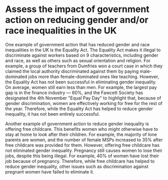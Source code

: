 # Assess the impact of government action on reducing gender and/or race inequalities in the UK

One example of government action that has reduced gender and race inequalities in the UK is the Equality Act. The Equality Act makes it illegal to discriminate against workers based on 9 characteristics, including gender and race, as well as others such as sexual orientation and religion. For example, a group of teachers from Dumfries won a court case in which they claimed the local authority discriminated against them by paying male-dominated jobs more than female-dominated ones like teaching. However, the Equality Act has not been successful in eliminating gender inequality. On average, women still earn less than men. For example, the largest pay gap is in the finance industry — 60%, and the Fawcett Society has designated the 4th November "Equal Pay Day" to highlight that, because of gender discrimination, women are effectively working for free for the rest of the year. Therefore, while the Equality Act has helped to reduce gender inequality, it has not been entirely successful.

Another example of government action to reduce gender inequality is offering free childcare. This benefits women who might otherwise have to stay at home to look after their children. For example, the majority of lone parents are women, and the number of female MSPs increased to 35% after free childcare was provided for them. However, offering free childcare has not eliminated gender inequality. Pregnancy still causes women to lose their jobs, despite this being illegal. For example, 40% of women have lost their job because of pregnancy. Therefore, while free childcare has helped to reduce gender inequality, other issues such as discrimination against pregnant women have failed to eliminate it.